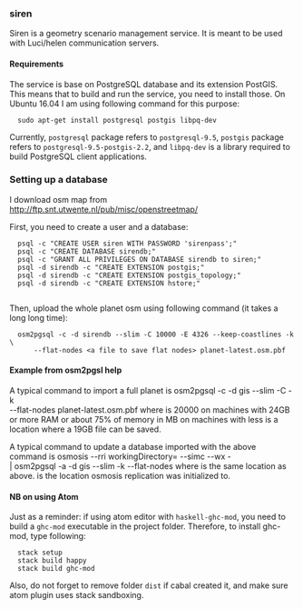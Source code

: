 ### siren

Siren is a geometry scenario management service.
It is meant to be used with Luci/helen communication servers.

#### Requirements

The service is base on PostgreSQL database and its extension PostGIS.
This means that to build and run the service, you need to install those.
On Ubuntu 16.04 I am using following command for this purpose:
```
  sudo apt-get install postgresql postgis libpq-dev
```
Currently, `postgresql` package refers to `postgresql-9.5`,
`postgis` package refers to `postgresql-9.5-postgis-2.2`,
and `libpq-dev` is a library required to build PostgreSQL client applications.


### Setting up a database

I download osm map from http://ftp.snt.utwente.nl/pub/misc/openstreetmap/

First, you need to create a user and a database:
```
  psql -c "CREATE USER siren WITH PASSWORD 'sirenpass';"
  psql -c "CREATE DATABASE sirendb;"
  psql -c "GRANT ALL PRIVILEGES ON DATABASE sirendb to siren;"
  psql -d sirendb -c "CREATE EXTENSION postgis;"
  psql -d sirendb -c "CREATE EXTENSION postgis_topology;"
  psql -d sirendb -c "CREATE EXTENSION hstore;"
  
```
Then, upload the whole planet osm using following command (it takes a long long time):
```
  osm2pgsql -c -d sirendb --slim -C 10000 -E 4326 --keep-coastlines -k \
      --flat-nodes <a file to save flat nodes> planet-latest.osm.pbf
```

#### Example from osm2pgsl help

A typical command to import a full planet is
    osm2pgsql -c -d gis --slim -C <cache size> -k \
      --flat-nodes <flat nodes> planet-latest.osm.pbf
where
    <cache size> is 20000 on machines with 24GB or more RAM 
      or about 75% of memory in MB on machines with less
    <flat nodes> is a location where a 19GB file can be saved.

A typical command to update a database imported with the above command is
    osmosis --rri workingDirectory=<osmosis dir> --simc --wx - \
      | osm2pgsql -a -d gis --slim -k --flat-nodes <flat nodes> 
where
    <flat nodes> is the same location as above.
    <osmosis dir> is the location osmosis replication was initialized to.



#### NB on using Atom

Just as a reminder:
if using atom editor with `haskell-ghc-mod`, you need to build a `ghc-mod` executable
in the project folder.
Therefore, to install ghc-mod, type following:
```
  stack setup
  stack build happy
  stack build ghc-mod
```
Also, do not forget to remove folder `dist` if cabal created it,
and make sure atom plugin uses stack sandboxing.
